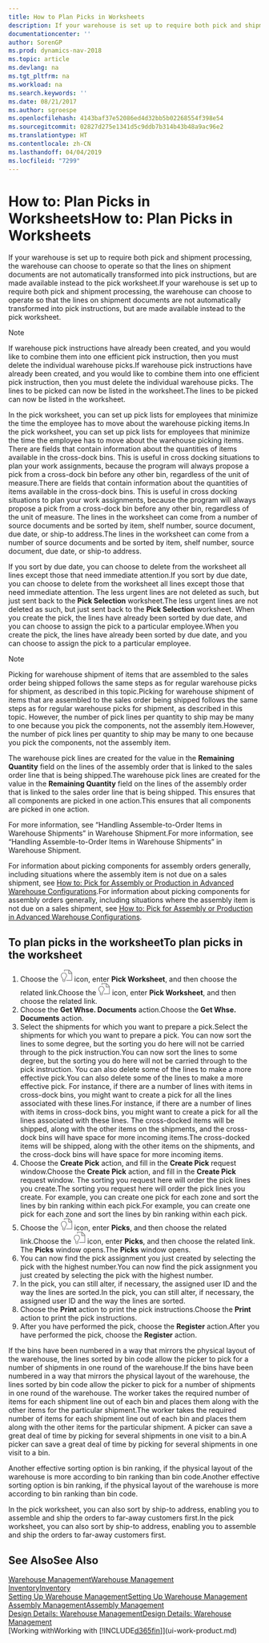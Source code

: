 ```yaml
---
title: How to Plan Picks in Worksheets
description: If your warehouse is set up to require both pick and shipment processing, the warehouse can choose to operate so that the lines on shipment documents are not automatically transformed into pick instructions, but are made available instead to the pick worksheet.
documentationcenter: ''
author: SorenGP
ms.prod: dynamics-nav-2018
ms.topic: article
ms.devlang: na
ms.tgt_pltfrm: na
ms.workload: na
ms.search.keywords: ''
ms.date: 08/21/2017
ms.author: sgroespe
ms.openlocfilehash: 4143baf37e52086ed4d32bb5b02268554f398e54
ms.sourcegitcommit: 02827d275e1341d5c9ddb7b314b43b48a9ac96e2
ms.translationtype: HT
ms.contentlocale: zh-CN
ms.lasthandoff: 04/04/2019
ms.locfileid: "7299"
---
```

# <a name="how-to-plan-picks-in-worksheets"></a><span data-ttu-id="61985-103">How to: Plan Picks in Worksheets</span><span class="sxs-lookup"><span data-stu-id="61985-103">How to: Plan Picks in Worksheets</span></span>
<span data-ttu-id="61985-104">If your warehouse is set up to require both pick and shipment processing, the warehouse can choose to operate so that the lines on shipment documents are not automatically transformed into pick instructions, but are made available instead to the pick worksheet.</span><span class="sxs-lookup"><span data-stu-id="61985-104">If your warehouse is set up to require both pick and shipment processing, the warehouse can choose to operate so that the lines on shipment documents are not automatically transformed into pick instructions, but are made available instead to the pick worksheet.</span></span>  

> [!NOTE]  
>  <span data-ttu-id="61985-105">If warehouse pick instructions have already been created, and you would like to combine them into one efficient pick instruction, then you must delete the individual warehouse picks.</span><span class="sxs-lookup"><span data-stu-id="61985-105">If warehouse pick instructions have already been created, and you would like to combine them into one efficient pick instruction, then you must delete the individual warehouse picks.</span></span> <span data-ttu-id="61985-106">The lines to be picked can now be listed in the worksheet.</span><span class="sxs-lookup"><span data-stu-id="61985-106">The lines to be picked can now be listed in the worksheet.</span></span>  

<span data-ttu-id="61985-107">In the pick worksheet, you can set up pick lists for employees that minimize the time the employee has to move about the warehouse picking items.</span><span class="sxs-lookup"><span data-stu-id="61985-107">In the pick worksheet, you can set up pick lists for employees that minimize the time the employee has to move about the warehouse picking items.</span></span> <span data-ttu-id="61985-108">There are fields that contain information about the quantities of items available in the cross-dock bins. This is useful in cross docking situations to plan your work assignments, because the program will always propose a pick from a cross-dock bin before any other bin, regardless of the unit of measure.</span><span class="sxs-lookup"><span data-stu-id="61985-108">There are fields that contain information about the quantities of items available in the cross-dock bins. This is useful in cross docking situations to plan your work assignments, because the program will always propose a pick from a cross-dock bin before any other bin, regardless of the unit of measure.</span></span> <span data-ttu-id="61985-109">The lines in the worksheet can come from a number of source documents and be sorted by item, shelf number, source document, due date, or ship-to address.</span><span class="sxs-lookup"><span data-stu-id="61985-109">The lines in the worksheet can come from a number of source documents and be sorted by item, shelf number, source document, due date, or ship-to address.</span></span>  

<span data-ttu-id="61985-110">If you sort by due date, you can choose to delete from the worksheet all lines except those that need immediate attention.</span><span class="sxs-lookup"><span data-stu-id="61985-110">If you sort by due date, you can choose to delete from the worksheet all lines except those that need immediate attention.</span></span> <span data-ttu-id="61985-111">The less urgent lines are not deleted as such, but just sent back to the **Pick Selection** worksheet.</span><span class="sxs-lookup"><span data-stu-id="61985-111">The less urgent lines are not deleted as such, but just sent back to the **Pick Selection** worksheet.</span></span> <span data-ttu-id="61985-112">When you create the pick, the lines have already been sorted by due date, and you can choose to assign the pick to a particular employee.</span><span class="sxs-lookup"><span data-stu-id="61985-112">When you create the pick, the lines have already been sorted by due date, and you can choose to assign the pick to a particular employee.</span></span>  

> [!NOTE]  
>  <span data-ttu-id="61985-113">Picking for warehouse shipment of items that are assembled to the sales order being shipped follows the same steps as for regular warehouse picks for shipment, as described in this topic.</span><span class="sxs-lookup"><span data-stu-id="61985-113">Picking for warehouse shipment of items that are assembled to the sales order being shipped follows the same steps as for regular warehouse picks for shipment, as described in this topic.</span></span> <span data-ttu-id="61985-114">However, the number of pick lines per quantity to ship may be many to one because you pick the components, not the assembly item.</span><span class="sxs-lookup"><span data-stu-id="61985-114">However, the number of pick lines per quantity to ship may be many to one because you pick the components, not the assembly item.</span></span>  
>   
>  <span data-ttu-id="61985-115">The warehouse pick lines are created for the value in the **Remaining Quantity** field on the lines of the assembly order that is linked to the sales order line that is being shipped.</span><span class="sxs-lookup"><span data-stu-id="61985-115">The warehouse pick lines are created for the value in the **Remaining Quantity** field on the lines of the assembly order that is linked to the sales order line that is being shipped.</span></span> <span data-ttu-id="61985-116">This ensures that all components are picked in one action.</span><span class="sxs-lookup"><span data-stu-id="61985-116">This ensures that all components are picked in one action.</span></span>  
>   
>  <span data-ttu-id="61985-117">For more information, see “Handling Assemble-to-Order Items in Warehouse Shipments” in Warehouse Shipment.</span><span class="sxs-lookup"><span data-stu-id="61985-117">For more information, see “Handling Assemble-to-Order Items in Warehouse Shipments” in Warehouse Shipment.</span></span>  
>   
>  <span data-ttu-id="61985-118">For information about picking components for assembly orders generally, including situations where the assembly item is not due on a sales shipment, see [How to: Pick for Assembly or Production in Advanced Warehouse Configurations](warehouse-how-to-pick-for-internal-operations-in-advanced-warehousing.md).</span><span class="sxs-lookup"><span data-stu-id="61985-118">For information about picking components for assembly orders generally, including situations where the assembly item is not due on a sales shipment, see [How to: Pick for Assembly or Production in Advanced Warehouse Configurations](warehouse-how-to-pick-for-internal-operations-in-advanced-warehousing.md).</span></span>  

## <a name="to-plan-picks-in-the-worksheet"></a><span data-ttu-id="61985-119">To plan picks in the worksheet</span><span class="sxs-lookup"><span data-stu-id="61985-119">To plan picks in the worksheet</span></span>  
1.  <span data-ttu-id="61985-120">Choose the ![Search for Page or Report](media/ui-search/search_small.png "Search for Page or Report icon") icon, enter **Pick Worksheet**, and then choose the related link.</span><span class="sxs-lookup"><span data-stu-id="61985-120">Choose the ![Search for Page or Report](media/ui-search/search_small.png "Search for Page or Report icon") icon, enter **Pick Worksheet**, and then choose the related link.</span></span>  
2.  <span data-ttu-id="61985-121">Choose the **Get Whse. Documents** action.</span><span class="sxs-lookup"><span data-stu-id="61985-121">Choose the **Get Whse. Documents** action.</span></span>  
3.  <span data-ttu-id="61985-122">Select the shipments for which you want to prepare a pick.</span><span class="sxs-lookup"><span data-stu-id="61985-122">Select the shipments for which you want to prepare a pick.</span></span> <span data-ttu-id="61985-123">You can now sort the lines to some degree, but the sorting you do here will not be carried through to the pick instruction.</span><span class="sxs-lookup"><span data-stu-id="61985-123">You can now sort the lines to some degree, but the sorting you do here will not be carried through to the pick instruction.</span></span> <span data-ttu-id="61985-124">You can also delete some of the lines to make a more effective pick.</span><span class="sxs-lookup"><span data-stu-id="61985-124">You can also delete some of the lines to make a more effective pick.</span></span> <span data-ttu-id="61985-125">For instance, if there are a number of lines with items in cross-dock bins, you might want to create a pick for all the lines associated with these lines.</span><span class="sxs-lookup"><span data-stu-id="61985-125">For instance, if there are a number of lines with items in cross-dock bins, you might want to create a pick for all the lines associated with these lines.</span></span> <span data-ttu-id="61985-126">The cross-docked items will be shipped, along with the other items on the shipments, and the cross-dock bins will have space for more incoming items.</span><span class="sxs-lookup"><span data-stu-id="61985-126">The cross-docked items will be shipped, along with the other items on the shipments, and the cross-dock bins will have space for more incoming items.</span></span>  
4.  <span data-ttu-id="61985-127">Choose the **Create Pick** action, and fill in the **Create Pick** request window.</span><span class="sxs-lookup"><span data-stu-id="61985-127">Choose the **Create Pick** action, and fill in the **Create Pick** request window.</span></span> <span data-ttu-id="61985-128">The sorting you request here will order the pick lines you create.</span><span class="sxs-lookup"><span data-stu-id="61985-128">The sorting you request here will order the pick lines you create.</span></span> <span data-ttu-id="61985-129">For example, you can create one pick for each zone and sort the lines by bin ranking within each pick.</span><span class="sxs-lookup"><span data-stu-id="61985-129">For example, you can create one pick for each zone and sort the lines by bin ranking within each pick.</span></span>  
5.  <span data-ttu-id="61985-130">Choose the ![Search for Page or Report](media/ui-search/search_small.png "Search for Page or Report icon") icon, enter **Picks**, and then choose the related link.</span><span class="sxs-lookup"><span data-stu-id="61985-130">Choose the ![Search for Page or Report](media/ui-search/search_small.png "Search for Page or Report icon") icon, enter **Picks**, and then choose the related link.</span></span> <span data-ttu-id="61985-131">The **Picks** window opens.</span><span class="sxs-lookup"><span data-stu-id="61985-131">The **Picks** window opens.</span></span>  
6.  <span data-ttu-id="61985-132">You can now find the pick assignment you just created by selecting the pick with the highest number.</span><span class="sxs-lookup"><span data-stu-id="61985-132">You can now find the pick assignment you just created by selecting the pick with the highest number.</span></span>  
7.  <span data-ttu-id="61985-133">In the pick, you can still alter, if necessary, the assigned user ID and the way the lines are sorted.</span><span class="sxs-lookup"><span data-stu-id="61985-133">In the pick, you can still alter, if necessary, the assigned user ID and the way the lines are sorted.</span></span>  
8.  <span data-ttu-id="61985-134">Choose the **Print** action to print the pick instructions.</span><span class="sxs-lookup"><span data-stu-id="61985-134">Choose the **Print** action to print the pick instructions.</span></span>  
9. <span data-ttu-id="61985-135">After you have performed the pick, choose the **Register** action.</span><span class="sxs-lookup"><span data-stu-id="61985-135">After you have performed the pick, choose the **Register** action.</span></span>  

<span data-ttu-id="61985-136">If the bins have been numbered in a way that mirrors the physical layout of the warehouse, the lines sorted by bin code allow the picker to pick for a number of shipments in one round of the warehouse.</span><span class="sxs-lookup"><span data-stu-id="61985-136">If the bins have been numbered in a way that mirrors the physical layout of the warehouse, the lines sorted by bin code allow the picker to pick for a number of shipments in one round of the warehouse.</span></span> <span data-ttu-id="61985-137">The worker takes the required number of items for each shipment line out of each bin and places them along with the other items for the particular shipment.</span><span class="sxs-lookup"><span data-stu-id="61985-137">The worker takes the required number of items for each shipment line out of each bin and places them along with the other items for the particular shipment.</span></span> <span data-ttu-id="61985-138">A picker can save a great deal of time by picking for several shipments in one visit to a bin.</span><span class="sxs-lookup"><span data-stu-id="61985-138">A picker can save a great deal of time by picking for several shipments in one visit to a bin.</span></span>  

<span data-ttu-id="61985-139">Another effective sorting option is bin ranking, if the physical layout of the warehouse is more according to bin ranking than bin code.</span><span class="sxs-lookup"><span data-stu-id="61985-139">Another effective sorting option is bin ranking, if the physical layout of the warehouse is more according to bin ranking than bin code.</span></span>  

<span data-ttu-id="61985-140">In the pick worksheet, you can also sort by ship-to address, enabling you to assemble and ship the orders to far-away customers first.</span><span class="sxs-lookup"><span data-stu-id="61985-140">In the pick worksheet, you can also sort by ship-to address, enabling you to assemble and ship the orders to far-away customers first.</span></span>  

## <a name="see-also"></a><span data-ttu-id="61985-141">See Also</span><span class="sxs-lookup"><span data-stu-id="61985-141">See Also</span></span>
[<span data-ttu-id="61985-142">Warehouse Management</span><span class="sxs-lookup"><span data-stu-id="61985-142">Warehouse Management</span></span>](warehouse-manage-warehouse.md)  
[<span data-ttu-id="61985-143">Inventory</span><span class="sxs-lookup"><span data-stu-id="61985-143">Inventory</span></span>](inventory-manage-inventory.md)  
[<span data-ttu-id="61985-144">Setting Up Warehouse Management</span><span class="sxs-lookup"><span data-stu-id="61985-144">Setting Up Warehouse Management</span></span>](warehouse-setup-warehouse.md)     
[<span data-ttu-id="61985-145">Assembly Management</span><span class="sxs-lookup"><span data-stu-id="61985-145">Assembly Management</span></span>](assembly-assemble-items.md)    
[<span data-ttu-id="61985-146">Design Details: Warehouse Management</span><span class="sxs-lookup"><span data-stu-id="61985-146">Design Details: Warehouse Management</span></span>](design-details-warehouse-management.md)  
[<span data-ttu-id="61985-147">Working with</span><span class="sxs-lookup"><span data-stu-id="61985-147">Working with</span></span> [!INCLUDE[d365fin](includes/d365fin_md.md)]](ui-work-product.md)
